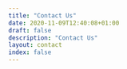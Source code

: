 ```yaml
---
title: "Contact Us"
date: 2020-11-09T12:40:08+01:00
draft: false
description: "Contact Us"
layout: contact
index: false
---
```

